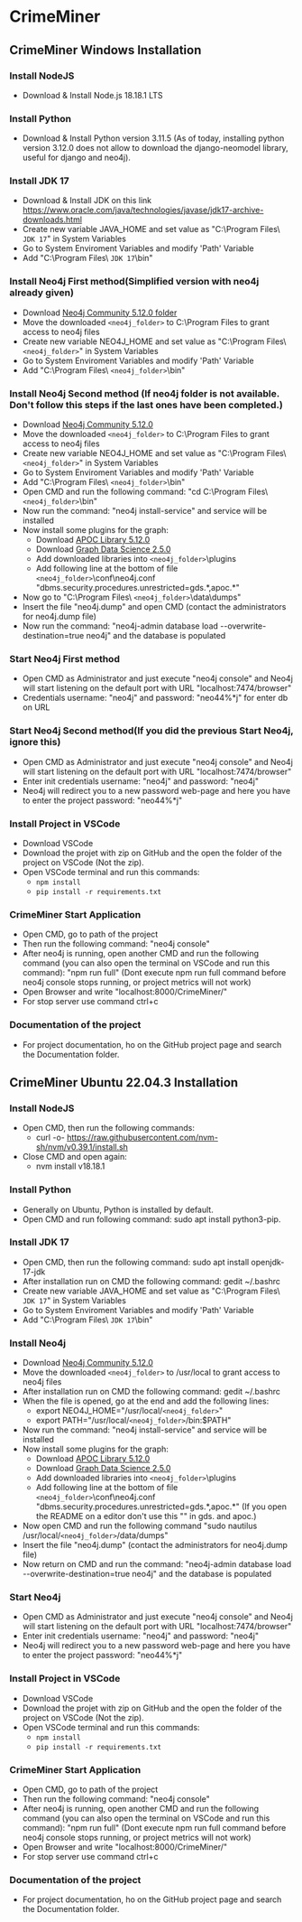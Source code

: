 # CrimeMiner 

## CrimeMiner Windows Installation

### Install NodeJS
- Download & Install Node.js 18.18.1 LTS

### Install Python
- Download & Install Python version 3.11.5 (As of today, installing python version 3.12.0 does not allow to download the django-neomodel library, useful for django and neo4j).

### Install JDK 17 
- Download & Install JDK on this link https://www.oracle.com/java/technologies/javase/jdk17-archive-downloads.html
- Create new variable JAVA_HOME and set value as "C:\Program Files\ `JDK 17`" in System Variables
- Go to System Enviroment Variables and modify 'Path' Variable 
- Add "C:\Program Files\ `JDK 17`\bin"

### Install Neo4j First method(Simplified version with neo4j already given)
- Download [Neo4j Community 5.12.0 folder](https://drive.google.com/file/d/1P3TJL8pJirJEB7Pw_XHCD1eqwhVjK-ZP/view?usp=sharing)
- Move the downloaded `<neo4j_folder>` to C:\Program Files to grant access to neo4j files
- Create new variable NEO4J_HOME and set value as "C:\Program Files\ `<neo4j_folder>`" in System Variables
- Go to System Enviroment Variables and modify 'Path' Variable 
- Add "C:\Program Files\ `<neo4j_folder>`\bin"

### Install Neo4j Second method (If neo4j folder is not available.  Don't follow this steps if the last ones have been completed.)
- Download [Neo4j Community 5.12.0](https://neo4j.com/download-thanks/?edition=community&release=5.12.0&flavour=winzip&_ga=2.70199892.534428204.1701943928-1393289357.1701943928)
- Move the downloaded `<neo4j_folder>` to C:\Program Files to grant access to neo4j files
- Create new variable NEO4J_HOME and set value as "C:\Program Files\ `<neo4j_folder>`" in System Variables
- Go to System Enviroment Variables and modify 'Path' Variable 
- Add "C:\Program Files\ `<neo4j_folder>`\bin"
- Open CMD and run the following command: "cd C:\Program Files\ `<neo4j_folder>`\bin"
- Now run the command: "neo4j install-service" and service will be installed
- Now install some plugins for the graph:
    - Download [APOC Library 5.12.0](https://github.com/neo4j/apoc/releases/tag/5.12.0)
    - Download [Graph Data Science 2.5.0](https://github.com/neo4j/graph-data-science/releases/tag/2.5.0)
    - Add downloaded libraries into `<neo4j_folder>`\plugins
    - Add following line at the bottom of file `<neo4j_folder>`\conf\neo4j.conf "dbms.security.procedures.unrestricted=gds.\*,apoc.\*" <!--(If you open the README on a editor don't use this "\" in gds. and apoc.)-->
- Now go to "C:\Program Files\ `<neo4j_folder>`\data\dumps"
- Insert the file "neo4j.dump" and open CMD (contact the administrators for neo4j.dump file)
- Now run the command: "neo4j-admin database load --overwrite-destination=true neo4j" and the database is populated

### Start Neo4j First method
- Open CMD as Administrator and just execute "neo4j console" and Neo4j will start listening on the default port with URL "localhost:7474/browser"
- Credentials username: "neo4j" and password: "neo44%*j" for enter db on URL

### Start Neo4j Second method(If you did the previous Start Neo4j, ignore this)
- Open CMD as Administrator and just execute "neo4j console" and Neo4j will start listening on the default port with URL "localhost:7474/browser"
- Enter init credentials username: "neo4j" and password: "neo4j"
- Neo4j will redirect you to a new password web-page and here you have to enter the project password: "neo44%*j"

### Install Project in VSCode
- Download VSCode
- Download the projet with zip on GitHub and the open the folder of the project on VSCode (Not the zip).
- Open VSCode terminal and run this commands: 
    - `npm install`
    - `pip install -r requirements.txt`

### CrimeMiner Start Application
- Open CMD, go to path of the project 
- Then run the following command: "neo4j console"
- After neo4j is running, open another CMD and run the following command (you can also open the terminal on VSCode and run this command): "npm run full" (Dont execute npm run full command before neo4j console stops running, or project metrics will not work)
- Open Browser and write "localhost:8000/CrimeMiner/"
- For stop server use command ctrl+c

### Documentation of the project
- For project documentation, ho on the GitHub project page and search the Documentation folder.

## CrimeMiner Ubuntu 22.04.3 Installation

### Install NodeJS
- Open CMD, then run the following commands:
    - curl -o- https://raw.githubusercontent.com/nvm-sh/nvm/v0.39.1/install.sh
- Close CMD and open again:
    - nvm install v18.18.1

### Install Python
- Generally on Ubuntu, Python is installed by default.
- Open CMD and run following command: sudo apt install python3-pip.

### Install JDK 17 
- Open CMD, then run the following command: sudo apt install openjdk-17-jdk
- After installation run on CMD the following command: gedit ~/.bashrc
- Create new variable JAVA_HOME and set value as "C:\Program Files\ `JDK 17`" in System Variables
- Go to System Enviroment Variables and modify 'Path' Variable 
- Add "C:\Program Files\ `JDK 17`\bin"

### Install Neo4j
- Download [Neo4j Community 5.12.0](https://neo4j.com/download-thanks/?edition=community&release=5.12.0&flavour=unix&_ga=2.215629648.659733033.1701947907-34595816.1701947907)
- Move the downloaded `<neo4j_folder>` to /usr/local to grant access to neo4j files
- After installation run on CMD the following command: gedit ~/.bashrc
- When the file is opened, go at the end and add the following lines:
    - export NEO4J_HOME="/usr/local/`<neo4j_folder>`"
    - export PATH="/usr/local/`<neo4j_folder>`/bin:$PATH"
- Now run the command: "neo4j install-service" and service will be installed
- Now install some plugins for the graph:
    - Download [APOC Library 5.12.0](https://github.com/neo4j/apoc/releases/tag/5.12.0)
    - Download [Graph Data Science 2.5.0](https://github.com/neo4j/graph-data-science/releases/tag/2.5.0)
    - Add downloaded libraries into `<neo4j_folder>`\plugins
    - Add following line at the bottom of file `<neo4j_folder>`\conf\neo4j.conf "dbms.security.procedures.unrestricted=gds.\*,apoc.\*" (If you open the README on a editor don't use this "\" in gds. and apoc.)
- Now open CMD and run the following command "sudo nautilus /usr/local/`<neo4j_folder>`/data/dumps"
- Insert the file "neo4j.dump" (contact the administrators for neo4j.dump file)
- Now return on CMD and run the command: "neo4j-admin database load --overwrite-destination=true neo4j" and the database is populated

### Start Neo4j
- Open CMD as Administrator and just execute "neo4j console" and Neo4j will start listening on the default port with URL "localhost:7474/browser"
- Enter init credentials username: "neo4j" and password: "neo4j"
- Neo4j will redirect you to a new password web-page and here you have to enter the project password: "neo44%*j"

### Install Project in VSCode
- Download VSCode
- Download the projet with zip on GitHub and the open the folder of the project on VSCode (Not the zip).
- Open VSCode terminal and run this commands: 
    - `npm install`
    - `pip install -r requirements.txt`

### CrimeMiner Start Application
- Open CMD, go to path of the project 
- Then run the following command: "neo4j console"
- After neo4j is running, open another CMD and run the following command (you can also open the terminal on VSCode and run this command): "npm run full" (Dont execute npm run full command before neo4j console stops running, or project metrics will not work)
- Open Browser and write "localhost:8000/CrimeMiner/"
- For stop server use command ctrl+c

### Documentation of the project
- For project documentation, ho on the GitHub project page and search the Documentation folder.